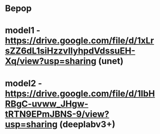# Bepop

# model1 - https://drive.google.com/file/d/1xLrsZZ6dL1siHzzvIIyhpdVdssuEH-Xq/view?usp=sharing (unet)
# model2 - https://drive.google.com/file/d/1IbHRBgC-uvww_JHgw-tRTN9EPmJBNS-9/view?usp=sharing (deeplabv3+)
